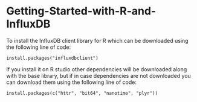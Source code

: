 # Getting-Started-with-R-and-InfluxDB

To install the InfluxDB client library for R which can be downloaded using the following line of code:
```
install.packages("influxdbclient")
```
If you install it on R studio other dependencies will be downloaded along with the base library, but if in case dependencies are not downloaded you can download them using the following line of code:
```
install.packages(c("httr", "bit64", "nanotime", "plyr"))
```
